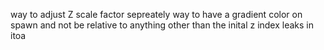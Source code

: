 way to adjust Z scale factor sepreately
way to have a gradient color on spawn and not be relative to anything other than the inital z index
leaks in itoa
